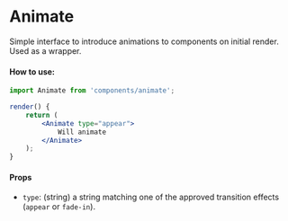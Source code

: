 Animate
=======

Simple interface to introduce animations to components on initial render. Used as a wrapper.

#### How to use:

```jsx
import Animate from 'components/animate';

render() {
	return (
		<Animate type="appear">
			Will animate
		</Animate>
	);
}
```

#### Props

* `type`: (string) a string matching one of the approved transition effects (`appear` or `fade-in`).
